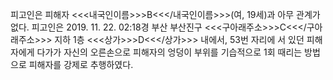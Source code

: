 피고인은 피해자 <<<내국인이름>>>B<<</내국인이름>>>(여, 19세)과 아무 관계가 없다.
피고인은 2019. 11. 22. 02:18경 부산 부산진구 <<<구아래주소>>>C<<</구아래주소>>> 지하 1층 <<<상가>>>D<<</상가>>> 내에서, 53번 자리에 서 있던 피해자에게 다가가 자신의 오른손으로 피해자의 엉덩이 부위를 기습적으로 1회 때리는 방법으로 피해자를 강제로 추행하였다.
